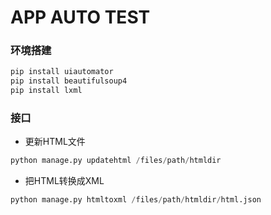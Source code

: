 # APP AUTO TEST


### 环境搭建

```python
pip install uiautomator
pip install beautifulsoup4
pip install lxml
```

### 接口

* 更新HTML文件

```python
python manage.py updatehtml /files/path/htmldir
```

* 把HTML转换成XML

```python
python manage.py htmltoxml /files/path/htmldir/html.json
```
